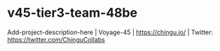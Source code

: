 # v45-tier3-team-48be
Add-project-description-here | Voyage-45 | https://chingu.io/ | Twitter: https://twitter.com/ChinguCollabs
